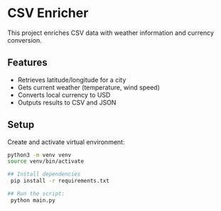 # CSV Enricher

This project enriches CSV data with weather information and currency conversion.

## Features
- Retrieves latitude/longitude for a city
- Gets current weather (temperature, wind speed)
- Converts local currency to USD
- Outputs results to CSV and JSON

## Setup
   Create and activate virtual environment:
   ```bash
   python3 -m venv venv
   source venv/bin/activate

## Install dependencies
    pip install -r requirements.txt

## Run the script: 
    python main.py